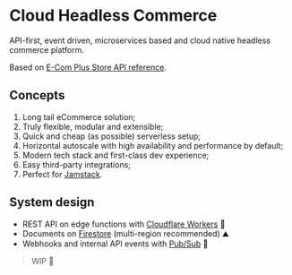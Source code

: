 # Cloud Headless Commerce

API-first, event driven, microservices based and cloud native headless commerce platform.

Based on [E-Com Plus Store API reference](https://developers.e-com.plus/docs/reference/store/).

## Concepts

1. Long tail eCommerce solution;
2. Truly flexible, modular and extensible;
3. Quick and cheap (as possible) serverless setup;
4. Horizontal autoscale with high availability and performance by default;
5. Modern tech stack and first-class dev experience;
6. Easy third-party integrations;
7. Perfect for [Jamstack](https://jamstack.org/).

## System design

- REST API on edge functions with [Cloudflare Workers](https://developers.cloudflare.com/workers/) 🚀
- Documents on [Firestore](https://cloud.google.com/firestore) (multi-region recommended) ⛰️
- Webhooks and internal API events with [Pub/Sub](https://cloud.google.com/pubsub) 🔄

> WIP 🚧
